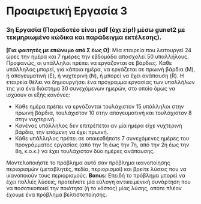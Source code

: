 # Προαιρετική Εργασία 3
### 3η Εργασία (Παραδοτέο είναι pdf (όχι zip!) μέσω gunet2 με τεκμηριωμένο κώδικα και παράδειγμα εκτέλεσης).
**[Για φοιτητές με επώνυμο από Σ έως Ω]**: Μία εταιρεία που λειτουργεί 24 ώρες την ημέρα και 7 ημέρες την εβδομάδα απασχολεί 50 υπαλλήλους. Προφανώς, οι υπάλληλοι πρέπει να εργάζονται σε βάρδιες. Κάθε υπάλληλος μπορεί, για κάποια ημέρα, να εργάζεται σε πρωινή βάρδια (M), ή απογευματινή (E), ή νυχτερινή (N), ή μπορεί να έχει ανάπαυση (R). Η εταιρεία θέλει να δημιουργήσει ένα πρόγραμμα εργασίας των υπαλλήλων της για ένα διάστημα 30 συνεχόμενων ημερών, στο οποίο όμως να ισχύουν οι εξής κανόνες:
+ Κάθε ημέρα πρέπει να εργάζονται τουλάχιστον 15 υπάλληλοι στην πρωινή βάρδια, τουλάχιστον 10 στην απογευματινή και τουλάχιστον 8 στην νυχτερινή.
+ Κανένας υπάλληλος δεν επιτρέπεται αν μία ημέρα είχε νυχτερινή βάρδια, την επόμενη να έχει πρωινή.
+ Κάθε υπάλληλος πρέπει σε οποιεσδήποτε 7 συνεχόμενες ημέρες του προγράμματος εργασίας (από την 1η έως την 7η, από την 2η έως την 8η, κ.ο.κ.) να έχει τουλάχιστον δύο ημέρες ανάπαυσης.

Μοντελοποιήστε το πρόβλημα αυτό σαν πρόβλημα ικανοποίησης περιορισμών (μεταβλητές, πεδία, περιορισμοί) και βρείτε λύσεις που να ικανοποιούν τους περιορισμούς. 
**Bonus:** Eπειδή το πρόβλημα μπορεί να έχει πολλές λύσεις, προτείνετε μία εύλογη αντικειμενική συνάρτηση που να ποσοτικοποιεί την ποιότητα (ή το κόστος) μίας λύσης, οπότε πλέον έχουμε ένα πρόβλημα βελτιστοποίησης.